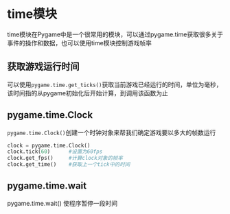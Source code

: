 # time模块

time模块在Pygame中是一个很常用的模块，可以通过pygame.time获取很多关于事件的操作和数据，也可以使用time模块控制游戏帧率

## 获取游戏运行时间

可以使用`pygame.time.get_ticks()`获取当前游戏已经运行的时间，单位为毫秒，该时间指的从pygame初始化后开始计算，到调用该函数为止

## pygame.time.Clock

`pygame.time.Clock()`创建一个时钟对象来帮我们确定游戏要以多大的帧数运行

```py
clock = pygame.time.Clock()
clock.tick(60)      #设置为60fps
clock.get_fps()	    #计算clock对象的帧率
clock.get_time()	#获取上一个tick中的时间
```

## pygame.time.wait

pygame.time.wait()	使程序暂停一段时间